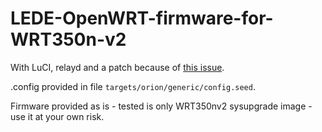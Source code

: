 # LEDE-OpenWRT-firmware-for-WRT350n-v2

With LuCI, relayd and a patch because of [this issue](https://dev.openwrt.org/ticket/13064 "[ath9k][orion][WRT350n v2]: wrong rx_chainmask disables wireless").

.config provided in file `targets/orion/generic/config.seed`.

Firmware provided as is - tested is only WRT350nv2 sysupgrade image - use it at your own risk.